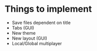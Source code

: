 # Things to implement
- Save files dependent on title
- Tabs (GUI)
- New theme
- New layout (GUI)
- Local/Global multiplayer